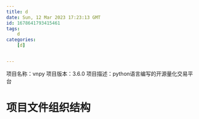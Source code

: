 ```yaml
---
title: d
date: Sun, 12 Mar 2023 17:23:13 GMT
id: 1678641793415461
tags:
	d
categories:
	[d]


---
```

项目名称：vnpy
项目版本：3.6.0
项目描述：python语言编写的开源量化交易平台

# 项目文件组织结构
